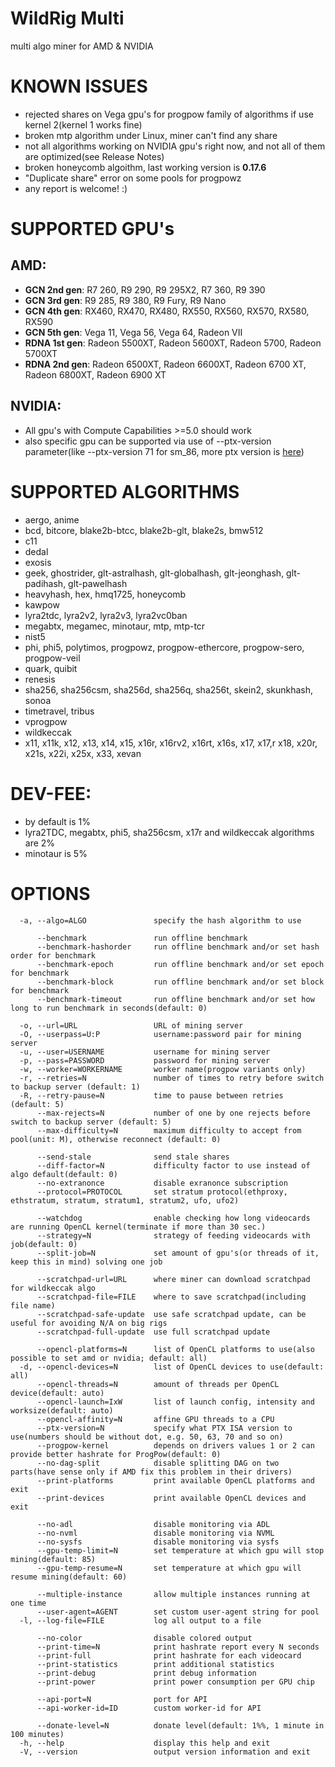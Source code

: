 # WildRig Multi
multi algo miner for AMD & NVIDIA

# KNOWN ISSUES
- rejected shares on Vega gpu's for progpow family of algorithms if use kernel 2(kernel 1 works fine)
- broken mtp algorithm under Linux, miner can't find any share
- not all algorithms working on NVIDIA gpu's right now, and not all of them are optimized(see Release Notes)
- broken honeycomb algoithm, last working version is **0.17.6**
- "Duplicate share" error on some pools for progpowz
- any report is welcome! :)

# SUPPORTED GPU's
## AMD:
- **GCN 2nd gen**: R7 260, R9 290, R9 295X2, R7 360, R9 390
- **GCN 3rd gen**: R9 285, R9 380, R9 Fury, R9 Nano
- **GCN 4th gen**: RX460, RX470, RX480, RX550, RX560, RX570, RX580, RX590
- **GCN 5th gen**: Vega 11, Vega 56, Vega 64, Radeon VII
- **RDNA 1st gen**: Radeon 5500XT, Radeon 5600XT, Radeon 5700, Radeon 5700XT
- **RDNA 2nd gen**: Radeon 6500XT, Radeon 6600XT, Radeon 6700 XT, Radeon 6800XT, Radeon 6900 XT

## NVIDIA:
- All gpu's with Compute Capabilities >=5.0 should work
- also specific gpu can be supported via use of --ptx-version parameter(like --ptx-version 71 for sm_86, more ptx version is [here](https://docs.nvidia.com/cuda/parallel-thread-execution/#release-notes))

# SUPPORTED ALGORITHMS
- aergo, anime
- bcd, bitcore, blake2b-btcc, blake2b-glt, blake2s, bmw512
- c11
- dedal
- exosis
- geek, ghostrider, glt-astralhash, glt-globalhash, glt-jeonghash, glt-padihash, glt-pawelhash
- heavyhash, hex, hmq1725, honeycomb
- kawpow
- lyra2tdc, lyra2v2, lyra2v3, lyra2vc0ban
- megabtx, megamec, minotaur, mtp, mtp-tcr
- nist5
- phi, phi5, polytimos, progpowz, progpow-ethercore, progpow-sero, progpow-veil
- quark, quibit
- renesis
- sha256, sha256csm, sha256d, sha256q, sha256t, skein2, skunkhash, sonoa
- timetravel, tribus
- vprogpow
- wildkeccak
- x11, x11k, x12, x13, x14, x15, x16r, x16rv2, x16rt, x16s, x17, x17,r x18, x20r, x21s, x22i, x25x, x33, xevan

# DEV-FEE:
- by default is 1%
- lyra2TDC, megabtx, phi5, sha256csm, x17r and wildkeccak algorithms are 2%
- minotaur is 5%

# OPTIONS
```
  -a, --algo=ALGO               specify the hash algorithm to use

      --benchmark               run offline benchmark
      --benchmark-hashorder     run offline benchmark and/or set hash order for benchmark
      --benchmark-epoch         run offline benchmark and/or set epoch for benchmark
      --benchmark-block         run offline benchmark and/or set block for benchmark
      --benchmark-timeout       run offline benchmark and/or set how long to run benchmark in seconds(default: 0)

  -o, --url=URL                 URL of mining server
  -O, --userpass=U:P            username:password pair for mining server
  -u, --user=USERNAME           username for mining server
  -p, --pass=PASSWORD           password for mining server
  -w, --worker=WORKERNAME       worker name(progpow variants only)
  -r, --retries=N               number of times to retry before switch to backup server (default: 1)
  -R, --retry-pause=N           time to pause between retries (default: 5)
      --max-rejects=N           number of one by one rejects before switch to backup server (default: 5)
      --max-difficulty=N        maximum difficulty to accept from pool(unit: M), otherwise reconnect (default: 0)

      --send-stale              send stale shares
      --diff-factor=N           difficulty factor to use instead of algo default(default: 0)
      --no-extranonce           disable exranonce subscription
      --protocol=PROTOCOL       set stratum protocol(ethproxy, ethstratum, stratum, stratum1, stratum2, ufo, ufo2)

      --watchdog                enable checking how long videocards are running OpenCL kernel(terminate if more than 30 sec.)
      --strategy=N              strategy of feeding videocards with job(default: 0)
      --split-job=N             set amount of gpu's(or threads of it, keep this in mind) solving one job

      --scratchpad-url=URL      where miner can download scratchpad for wildkeccak algo 
      --scratchpad-file=FILE    where to save scratchpad(including file name)
      --scratchpad-safe-update  use safe scratchpad update, can be useful for avoiding N/A on big rigs
      --scratchpad-full-update  use full scratchpad update

      --opencl-platforms=N      list of OpenCL platforms to use(also possible to set amd or nvidia; default: all)
  -d, --opencl-devices=N        list of OpenCL devices to use(default: all)
      --opencl-threads=N        amount of threads per OpenCL device(default: auto)
      --opencl-launch=IxW       list of launch config, intensity and worksize(default: auto)
      --opencl-affinity=N       affine GPU threads to a CPU
      --ptx-version=N           specify what PTX ISA version to use(numbers should be without dot, e.g. 50, 63, 70 and so on)
      --progpow-kernel          depends on drivers values 1 or 2 can provide better hashrate for ProgPow(default: 0)
      --no-dag-split            disable splitting DAG on two parts(have sense only if AMD fix this problem in their drivers)
      --print-platforms         print available OpenCL platforms and exit
      --print-devices           print available OpenCL devices and exit

      --no-adl                  disable monitoring via ADL
      --no-nvml                 disable monitoring via NVML
      --no-sysfs                disable monitoring via sysfs
      --gpu-temp-limit=N        set temperature at which gpu will stop mining(default: 85)
      --gpu-temp-resume=N       set temperature at which gpu will resume mining(default: 60)

      --multiple-instance       allow multiple instances running at one time
      --user-agent=AGENT        set custom user-agent string for pool
  -l, --log-file=FILE           log all output to a file

      --no-color                disable colored output
      --print-time=N            print hashrate report every N seconds
      --print-full              print hashrate for each videocard
      --print-statistics        print additional statistics
      --print-debug             print debug information
      --print-power             print power consumption per GPU chip

      --api-port=N              port for API
      --api-worker-id=ID        custom worker-id for API

      --donate-level=N          donate level(default: 1%%, 1 minute in 100 minutes)
  -h, --help                    display this help and exit
  -V, --version                 output version information and exit
```

